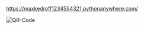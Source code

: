https://maxkedroff1234554321.pythonanywhere.com/

![QR-Code](https://github.com/maxim200512345/final-Project-to-Skillfactory-UrFU-/assets/85497942/14b72bcd-f322-4693-996b-d32749e197bb)
